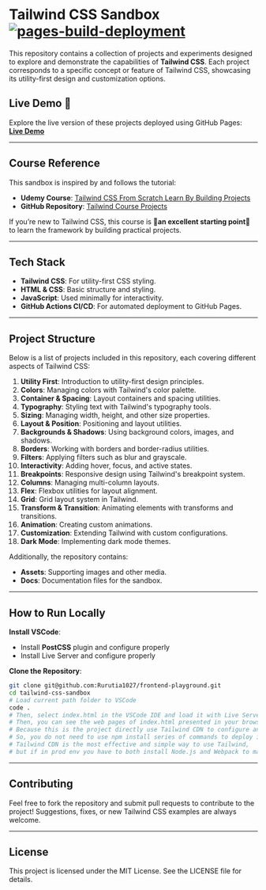 # Tailwind CSS Sandbox [![pages-build-deployment](https://github.com/Rurutia1027/frontend-playground/actions/workflows/pages/pages-build-deployment/badge.svg)](https://github.com/Rurutia1027/frontend-playground/actions/workflows/pages/pages-build-deployment)


This repository contains a collection of projects and experiments designed to explore and demonstrate the capabilities of **Tailwind CSS**. Each project corresponds to a specific concept or feature of Tailwind CSS, showcasing its utility-first design and customization options.

## Live Demo 🚀

Explore the live version of these projects deployed using GitHub Pages:  
[**Live Demo**](https://rurutia1027.github.io/frontend-playground/tailwind-css-sandbox/index.html)

---

## Course Reference

This sandbox is inspired by and follows the tutorial:

- **Udemy Course**: [Tailwind CSS From Scratch Learn By Building Projects](https://www.udemy.com/course/tailwind-from-scratch/)
- **GitHub Repository**: [Tailwind Course Projects](https://github.com/bradtraversy/tailwind-sandbox)

If you’re new to Tailwind CSS, this course is **🚀an excellent starting point🚀** to learn the framework by building practical projects.

---

## Tech Stack

- **Tailwind CSS**: For utility-first CSS styling.
- **HTML & CSS**: Basic structure and styling.
- **JavaScript**: Used minimally for interactivity.
- **GitHub Actions CI/CD**: For automated deployment to GitHub Pages.

---

## Project Structure

Below is a list of projects included in this repository, each covering different aspects of Tailwind CSS:

1. **Utility First**: Introduction to utility-first design principles.
2. **Colors**: Managing colors with Tailwind's color palette.
3. **Container & Spacing**: Layout containers and spacing utilities.
4. **Typography**: Styling text with Tailwind's typography tools.
5. **Sizing**: Managing width, height, and other size properties.
6. **Layout & Position**: Positioning and layout utilities.
7. **Backgrounds & Shadows**: Using background colors, images, and shadows.
8. **Borders**: Working with borders and border-radius utilities.
9. **Filters**: Applying filters such as blur and grayscale.
10. **Interactivity**: Adding hover, focus, and active states.
11. **Breakpoints**: Responsive design using Tailwind's breakpoint system.
12. **Columns**: Managing multi-column layouts.
13. **Flex**: Flexbox utilities for layout alignment.
14. **Grid**: Grid layout system in Tailwind.
15. **Transform & Transition**: Animating elements with transforms and transitions.
16. **Animation**: Creating custom animations.
17. **Customization**: Extending Tailwind with custom configurations.
18. **Dark Mode**: Implementing dark mode themes.

Additionally, the repository contains:

- **Assets**: Supporting images and other media.
- **Docs**: Documentation files for the sandbox.

---

## How to Run Locally

**Install VSCode**:

- Install **PostCSS** plugin and configure properly
- Install Live Server and configure properly

**Clone the Repository**:

```bash
git clone git@github.com:Rurutia1027/frontend-playground.git
cd tailwind-css-sandbox
# Load current path folder to VSCode
code .
# Then, select index.html in the VSCode IDE and load it with Live Server plugin
# Then, you can see the web pages of index.html presented in your browser
# Because this is the project directly use Tailwind CDN to configure and loaed via Live Server
# So, you do not need to use npm install series of commands to deploy it on your pc
# Tailwind CDN is the most effective and simple way to use Tailwind,
# but if in prod env you have to both install Node.js and Webpack to make everything ok
```

---

## Contributing

Feel free to fork the repository and submit pull requests to contribute to the project! Suggestions, fixes, or new Tailwind CSS examples are always welcome.

---

## License

This project is licensed under the MIT License. See the LICENSE file for details.
